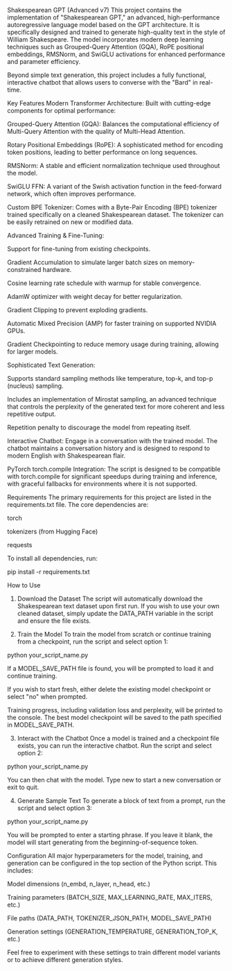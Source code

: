 Shakespearean GPT (Advanced v7)
This project contains the implementation of "Shakespearean GPT," an advanced, high-performance autoregressive language model based on the GPT architecture. It is specifically designed and trained to generate high-quality text in the style of William Shakespeare. The model incorporates modern deep learning techniques such as Grouped-Query Attention (GQA), RoPE positional embeddings, RMSNorm, and SwiGLU activations for enhanced performance and parameter efficiency.

Beyond simple text generation, this project includes a fully functional, interactive chatbot that allows users to converse with the "Bard" in real-time.

Key Features
Modern Transformer Architecture: Built with cutting-edge components for optimal performance:

Grouped-Query Attention (GQA): Balances the computational efficiency of Multi-Query Attention with the quality of Multi-Head Attention.

Rotary Positional Embeddings (RoPE): A sophisticated method for encoding token positions, leading to better performance on long sequences.

RMSNorm: A stable and efficient normalization technique used throughout the model.

SwiGLU FFN: A variant of the Swish activation function in the feed-forward network, which often improves performance.

Custom BPE Tokenizer: Comes with a Byte-Pair Encoding (BPE) tokenizer trained specifically on a cleaned Shakespearean dataset. The tokenizer can be easily retrained on new or modified data.

Advanced Training & Fine-Tuning:

Support for fine-tuning from existing checkpoints.

Gradient Accumulation to simulate larger batch sizes on memory-constrained hardware.

Cosine learning rate schedule with warmup for stable convergence.

AdamW optimizer with weight decay for better regularization.

Gradient Clipping to prevent exploding gradients.

Automatic Mixed Precision (AMP) for faster training on supported NVIDIA GPUs.

Gradient Checkpointing to reduce memory usage during training, allowing for larger models.

Sophisticated Text Generation:

Supports standard sampling methods like temperature, top-k, and top-p (nucleus) sampling.

Includes an implementation of Mirostat sampling, an advanced technique that controls the perplexity of the generated text for more coherent and less repetitive output.

Repetition penalty to discourage the model from repeating itself.

Interactive Chatbot: Engage in a conversation with the trained model. The chatbot maintains a conversation history and is designed to respond to modern English with Shakespearean flair.

PyTorch torch.compile Integration: The script is designed to be compatible with torch.compile for significant speedups during training and inference, with graceful fallbacks for environments where it is not supported.

Requirements
The primary requirements for this project are listed in the requirements.txt file. The core dependencies are:

torch

tokenizers (from Hugging Face)

requests

To install all dependencies, run:

pip install -r requirements.txt

How to Use
1. Download the Dataset
The script will automatically download the Shakespearean text dataset upon first run. If you wish to use your own cleaned dataset, simply update the DATA_PATH variable in the script and ensure the file exists.

2. Train the Model
To train the model from scratch or continue training from a checkpoint, run the script and select option 1:

python your_script_name.py

If a MODEL_SAVE_PATH file is found, you will be prompted to load it and continue training.

If you wish to start fresh, either delete the existing model checkpoint or select "no" when prompted.

Training progress, including validation loss and perplexity, will be printed to the console. The best model checkpoint will be saved to the path specified in MODEL_SAVE_PATH.

3. Interact with the Chatbot
Once a model is trained and a checkpoint file exists, you can run the interactive chatbot. Run the script and select option 2:

python your_script_name.py

You can then chat with the model. Type new to start a new conversation or exit to quit.

4. Generate Sample Text
To generate a block of text from a prompt, run the script and select option 3:

python your_script_name.py

You will be prompted to enter a starting phrase. If you leave it blank, the model will start generating from the beginning-of-sequence token.

Configuration
All major hyperparameters for the model, training, and generation can be configured in the top section of the Python script. This includes:

Model dimensions (n_embd, n_layer, n_head, etc.)

Training parameters (BATCH_SIZE, MAX_LEARNING_RATE, MAX_ITERS, etc.)

File paths (DATA_PATH, TOKENIZER_JSON_PATH, MODEL_SAVE_PATH)

Generation settings (GENERATION_TEMPERATURE, GENERATION_TOP_K, etc.)

Feel free to experiment with these settings to train different model variants or to achieve different generation styles.
